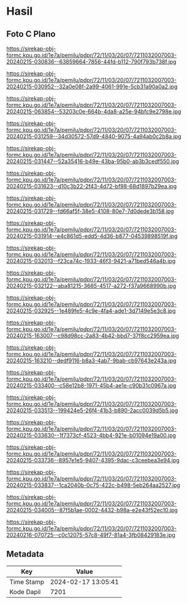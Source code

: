 # Hasil

## Foto C Plano

https://sirekap-obj-formc.kpu.go.id/1e7a/pemilu/pdpr/72/11/03/20/07/7211032007003-20240215-030836--63859664-7856-44fd-b112-790f793b738f.jpg

https://sirekap-obj-formc.kpu.go.id/1e7a/pemilu/pdpr/72/11/03/20/07/7211032007003-20240215-030952--32a0e08f-2a99-4061-991e-5cb31a90a0a2.jpg

https://sirekap-obj-formc.kpu.go.id/1e7a/pemilu/pdpr/72/11/03/20/07/7211032007003-20240215-063854--53203c0e-664b-4da8-a25e-94bfc9e2798e.jpg

https://sirekap-obj-formc.kpu.go.id/1e7a/pemilu/pdpr/72/11/03/20/07/7211032007003-20240215-031259--34d30572-57d9-4840-9075-4a94ab0c2b8a.jpg

https://sirekap-obj-formc.kpu.go.id/1e7a/pemilu/pdpr/72/11/03/20/07/7211032007003-20240215-031447--52a35416-b49e-43ba-95b0-ab3b3cedf550.jpg

https://sirekap-obj-formc.kpu.go.id/1e7a/pemilu/pdpr/72/11/03/20/07/7211032007003-20240215-031623--d10c3b22-2f43-4d72-bf98-68d1897b29ea.jpg

https://sirekap-obj-formc.kpu.go.id/1e7a/pemilu/pdpr/72/11/03/20/07/7211032007003-20240215-031729--fd66af5f-38e5-4108-80e7-7d0dede3b158.jpg

https://sirekap-obj-formc.kpu.go.id/1e7a/pemilu/pdpr/72/11/03/20/07/7211032007003-20240215-031914--e4c861d5-edd5-4d36-b877-04539898519f.jpg

https://sirekap-obj-formc.kpu.go.id/1e7a/pemilu/pdpr/72/11/03/20/07/7211032007003-20240215-032013--f23ca74c-1933-46f3-9421-a71bed546a4b.jpg

https://sirekap-obj-formc.kpu.go.id/1e7a/pemilu/pdpr/72/11/03/20/07/7211032007003-20240215-032122--aba81215-3665-4517-a272-f37a9668990b.jpg

https://sirekap-obj-formc.kpu.go.id/1e7a/pemilu/pdpr/72/11/03/20/07/7211032007003-20240215-032925--1e489fe5-4c9e-4fa4-ade1-3d7149e5e3c8.jpg

https://sirekap-obj-formc.kpu.go.id/1e7a/pemilu/pdpr/72/11/03/20/07/7211032007003-20240215-163007--c98d98cc-2a83-4b42-bbd7-37f8cc2959ea.jpg

https://sirekap-obj-formc.kpu.go.id/1e7a/pemilu/pdpr/72/11/03/20/07/7211032007003-20240215-163210--dedf9116-b8a3-4ab7-9bab-cb97643e243a.jpg

https://sirekap-obj-formc.kpu.go.id/1e7a/pemilu/pdpr/72/11/03/20/07/7211032007003-20240215-033400--c58e12b8-1971-45b4-ae1e-c90b31c0967a.jpg

https://sirekap-obj-formc.kpu.go.id/1e7a/pemilu/pdpr/72/11/03/20/07/7211032007003-20240215-033513--199424e5-26f4-41b3-b890-2acc0039d5b5.jpg

https://sirekap-obj-formc.kpu.go.id/1e7a/pemilu/pdpr/72/11/03/20/07/7211032007003-20240215-033630--1f7373cf-4523-4bb4-921e-b01094e19a00.jpg

https://sirekap-obj-formc.kpu.go.id/1e7a/pemilu/pdpr/72/11/03/20/07/7211032007003-20240215-033736--8957e1e5-9407-4395-9dac-c3ceebea3e94.jpg

https://sirekap-obj-formc.kpu.go.id/1e7a/pemilu/pdpr/72/11/03/20/07/7211032007003-20240215-033837--1ca2040b-0c75-422c-b498-5eb264aa2527.jpg

https://sirekap-obj-formc.kpu.go.id/1e7a/pemilu/pdpr/72/11/03/20/07/7211032007003-20240215-034005--87f5b1ae-0002-4432-b98a-e2e43f52ec10.jpg

https://sirekap-obj-formc.kpu.go.id/1e7a/pemilu/pdpr/72/11/03/20/07/7211032007003-20240216-070725--c0c12075-57c8-49f7-81a4-3fb08429183e.jpg


## Metadata

| Key        | Value               |
| ---------- | ------------------- |
| Time Stamp | 2024-02-17 13:05:41 |
| Kode Dapil | 7201                |



